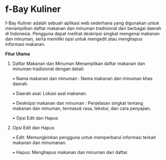 # **f-Bay Kuliner**

f-Bay Kuliner adalah sebuah aplikasi web sederhana yang digunakan untuk menampilkan daftar makanan dan minuman tradisional dari berbagai daerah di Indonesia. Pengguna dapat melihat deskripsi singkat mengenai makanan dan minuman, serta memiliki opsi untuk mengedit atau menghapus informasi makanan.

**Fitur Utama**
1. Daftar Makanan dan Minuman
   Menampilkan daftar makanan dan minuman tradisional dengan detail:

     • Nama makanan dan minuman : Nama makanan dan minuman khas daerah.
  
     • Daerah asal: Lokasi asal makanan.
  
     • Deskripsi makanan dan minuman : Penjelasan singkat tentang makanan dan minuman, termasuk rasa, tekstur, dan cara penyajian.
  
     • Opsi Edit dan Hapus

2. Opsi Edit dan Hapus

     • Edit: Memungkinkan pengguna untuk memperbarui informasi terkait makanan dan minumanan.

     • Hapus: Menghapus makanan dan minuman dari daftar.
